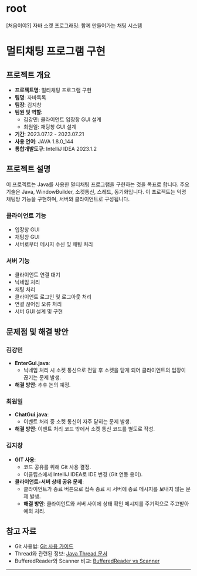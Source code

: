 # root
[처음이야?] 자바 소켓 프로그래밍: 함께 만들어가는 채팅 시스템

# 멀티채팅 프로그램 구현

## 프로젝트 개요
- **프로젝트명**: 멀티채팅 프로그램 구현
- **팀명**: 자바톡톡
- **팀장**: 김지창
- **팀원 및 역할**:
  - 김강민: 클라이언트 입장창 GUI 설계
  - 최원일: 채팅창 GUI 설계
- **기간**: 2023.07.12 - 2023.07.21
- **사용 언어**: JAVA 1.8.0_144
- **통합개발도구**: IntelliJ IDEA 2023.1.2

## 프로젝트 설명
이 프로젝트는 Java를 사용한 멀티채팅 프로그램을 구현하는 것을 목표로 합니다. 
주요 기술은 Java, WindowBuilder, 소켓통신, 스레드, 동기화입니다. 
이 프로젝트는 익명 채팅방 기능을 구현하며, 서버와 클라이언트로 구성됩니다.

### 클라이언트 기능
- 입장창 GUI
- 채팅창 GUI
- 서버로부터 메시지 수신 및 채팅 처리

### 서버 기능
- 클라이언트 연결 대기
- 닉네임 처리
- 채팅 처리
- 클라이언트 로그인 및 로그아웃 처리
- 연결 끊어짐 오류 처리
- 서버 GUI 설계 및 구현

## 문제점 및 해결 방안
### 김강민
- **EnterGui.java**:
  - 닉네임 처리 시 소켓 통신으로 전달 후 소켓을 닫게 되어 클라이언트의 입장이 끊기는 문제 발생.
- **해결 방안**: 추후 논의 예정.

### 최원일
- **ChatGui.java**:
  - 이벤트 처리 중 소켓 통신이 자주 닫히는 문제 발생.
- **해결 방안**: 이벤트 처리 코드 밖에서 소켓 통신 코드를 별도로 작성.

### 김지창
- **GIT 사용**:
  - 코드 공유를 위해 Git 사용 결정.
  - 이클립스에서 IntelliJ IDEA로 IDE 변경 (Git 연동 용이).
- **클라이언트-서버 상태 공유 문제**:
  - 클라이언트가 종료 버튼으로 접속 종료 시 서버에 종료 메시지를 보내지 않는 문제 발생.
  - **해결 방안**: 클라이언트와 서버 사이에 상태 확인 메시지를 주기적으로 주고받아 예외 처리.

## 참고 자료
- Git 사용법: [Git 사용 가이드](https://prickly-holiday-b16.notion.site/git-d3739bbc476b4635ab5b938ddd4d4865)
- Thread와 관련된 정보: [Java Thread 문서](https://wikidocs.net/230)
- BufferedReader와 Scanner 비교: [BufferedReader vs Scanner](https://snupi.tistory.com/48)

---

